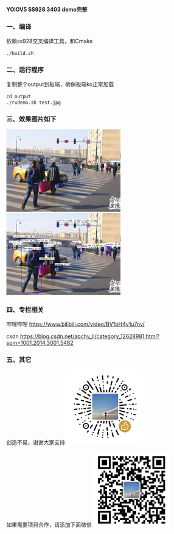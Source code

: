 #### YOlOV5 SS928 3403 demo完整

### 一、编译

依赖ss928交叉编译工具，和Cmake

```
./build.sh
```


### 二、运行程序

复制整个output到板端，确保板端ko正常加载

```
cd output
./rudemo.sh test.jpg
```


### 三、效果图片如下

<img src="doc/test.jpg" alt="alt text" title="测试图片 " style="max-width:300px;max-height:300px;">
<img src="doc/image.png" alt="alt text" title="效果图" style="max-width:300px;max-height:300px;">

###  四、专栏相关

哔哩哔哩
<https://www.bilibili.com/video/BV1bH4y1u7nv/>

csdn
<https://blog.csdn.net/apchy_ll/category_12628981.html?spm=1001.2014.3001.5482>

###  五、其它
创造不易，谢谢大家支持
<img src="doc/other/aipashhandemumu.png" alt="alt text" title="谢谢大家" style="max-width:200px;max-height:200px;">

如果需要项目合作，请添加下面微信
<img src="doc/other/wx.png" alt="alt text" title="谢谢大家" style="max-width:200px;max-height:200px;">

